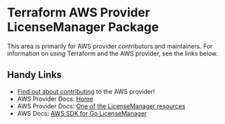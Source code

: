 # Terraform AWS Provider LicenseManager Package

This area is primarily for AWS provider contributors and maintainers. For information on _using_ Terraform and the AWS provider, see the links below.


## Handy Links
* [Find out about contributing](../../../docs/contributing) to the AWS provider!
* AWS Provider Docs: [Home](https://registry.terraform.io/providers/hashicorp/aws/latest/docs)
* AWS Provider Docs: [One of the LicenseManager resources](https://registry.terraform.io/providers/hashicorp/aws/latest/docs/resources/licensemanager_association)
* AWS Docs: [AWS SDK for Go LicenseManager](https://docs.aws.amazon.com/sdk-for-go/api/service/licensemanager/)
